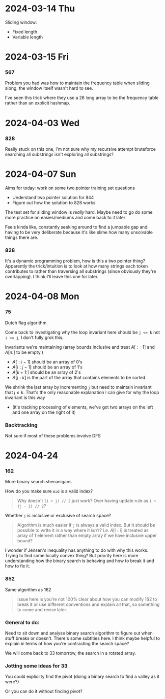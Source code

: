 # 2024-03-14 Thu 

Sliding window:
- Fixed length
- Variable length


# 2024-03-15 Fri

### 567
Problem you had was how to maintain the frequency table when sliding along, the window itself wasn't hard to see.

I've seen this trick where they use a 26 long array to be the frequency table rather than an explicit hashmap.


# 2024-04-03 Wed

### 828
Really stuck on this one, I'm not sure why my recursive attempt bruteforce searching all substrings isn't exploring all substrings?


# 2024-04-07 Sun
Aims for today: work on some two pointer training set questions
- Understand two pointer solution for 844
- Figure out how the solution to 828 works


The test set for sliding window is _really_ hard. Maybe need to go do some more practice on easies/mediums and come back to it later

Feels kinda like, constantly seeking around to find a jumpable gap and having to be very deliberate because it's like slime how many unsolvable things there are.

### 828
It's a dynamic programming problem, how is this a two pointer thing? Apparently the trick/intuition is to look at how many strings each token contributes to rather than traversing all substrings (since obviously they're overlapping). I think I'll leave this one for later.

# 2024-04-08 Mon

### 75
Dutch flag algorithm.

Come back to investigating why the loop invariant here should be `j <= k` not `i <= j`, I don't fully grok this.

Invariants we're maintaining (array bounds inclusive and treat $A[:-1]$ and $A[n:]$ to be empty.)
- $A[:i-1]$ should be an array of $0$'s
- $A[i:j-1]$ should be an array of $1$'s
- $A[k+1:]$ should be an array of $2$'s
- $A[j: k]$ is the part of the array that contains elements to be sorted

We shrink the last array by incrementing `j` but need to maintain invariant that $j \leq k$. That's the only reasonable explanation I can give for why the loop invariant is this way
- (it's tracking processing of elements, we've got two arrays on the left and one array on the right of it)

### Backtracking
Not sure if most of these problems involve DFS


# 2024-04-24

### 162
More binary search shenanigans

How do you make sure `mid` is a valid index?
> Why doesn't `(i + j) // 2` just work? Over having update rule as `i + (j - i) // 2`?

Whether `j` is inclusive or exclusive of search space?
> Algorithm is much easier if `j` is always a valid index. But it should be possible to write it in a way where it _isn't_? i.e. $A[i:i]$ is treated as array of 1 element rather than empty array if we have inclusive upper bound?

I wonder if Jensen's inequality has anything to do with why this works. Trying to find some locally convex thing? But priority here is more understanding how the binary search is behaving and how to break it and how to fix it.

### 852
Same algorithm as 162
> Issue here is you're not 100% clear about how you can modify 162 to break it or use different conventions and explain all that, so something to come and revise later.

### General to do:
Need to sit down and analyse binary search algorithm to figure out when stuff breaks or doesn't. There's some subtlties here. I think maybe helpful to explain in terms of how you're contracting the search space?

We will come back to 33 tomorrow, the search in a rotated array.

### Jotting some ideas for 33
You could explicilty find the pivot (doing a binary search to find a valley as it were?)

Or you can do it without finding pivot?